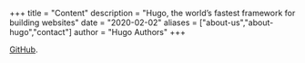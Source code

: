 +++
title = "Content"
description = "Hugo, the world’s fastest framework for building websites"
date = "2020-02-02"
aliases = ["about-us","about-hugo","contact"]
author = "Hugo Authors"
+++

[GitHub](https://github.com/magejar).



